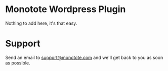 # Monotote Wordpress Plugin

Nothing to add here, it's that easy.

# Support

Send an email to support@monotote.com and we'll get back to you as soon as possible.
